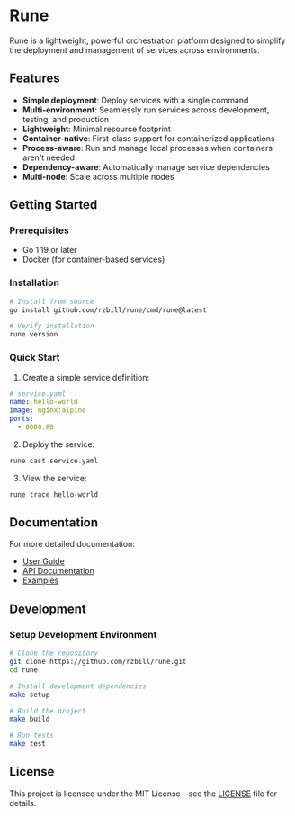 # Rune

Rune is a lightweight, powerful orchestration platform designed to simplify the deployment and management of services across environments.

## Features

- **Simple deployment**: Deploy services with a single command
- **Multi-environment**: Seamlessly run services across development, testing, and production
- **Lightweight**: Minimal resource footprint
- **Container-native**: First-class support for containerized applications
- **Process-aware**: Run and manage local processes when containers aren't needed
- **Dependency-aware**: Automatically manage service dependencies
- **Multi-node**: Scale across multiple nodes

## Getting Started

### Prerequisites

- Go 1.19 or later
- Docker (for container-based services)

### Installation

```bash
# Install from source
go install github.com/rzbill/rune/cmd/rune@latest

# Verify installation
rune version
```

### Quick Start

1. Create a simple service definition:

```yaml
# service.yaml
name: hello-world
image: nginx:alpine
ports:
  - 8080:80
```

2. Deploy the service:

```bash
rune cast service.yaml
```

3. View the service:

```bash
rune trace hello-world
```

## Documentation

For more detailed documentation:

- [User Guide](docs/guides/README.md)
- [API Documentation](docs/api/README.md)
- [Examples](examples/README.md)

## Development

### Setup Development Environment

```bash
# Clone the repository
git clone https://github.com/rzbill/rune.git
cd rune

# Install development dependencies
make setup

# Build the project
make build

# Run tests
make test
```

## License

This project is licensed under the MIT License - see the [LICENSE](LICENSE) file for details. 